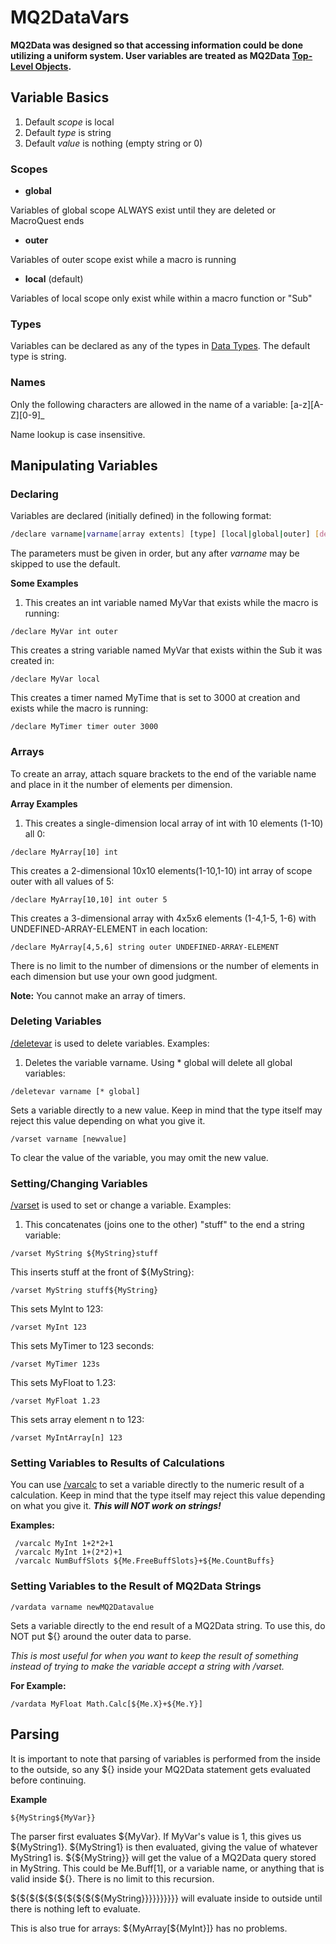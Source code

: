 # MQ2DataVars

**MQ2Data was designed so that accessing information could be done utilizing a uniform system. User variables are treated as MQ2Data** [**Top-Level Objects**](../reference/top-level-objects/)**.**

## Variable Basics

1. Default _scope_ is local
2. Default _type_ is string
3. Default _value_ is nothing (empty string or 0)

### Scopes

* **global**

Variables of global scope ALWAYS exist until they are deleted or MacroQuest ends

* **outer**

Variables of outer scope exist while a macro is running

* **local** (default)

Variables of local scope only exist while within a macro function or "Sub"

### Types

Variables can be declared as any of the types in [Data Types](../reference/data-types/). The default type is string.

### Names

Only the following characters are allowed in the name of a variable: [a-z\]\[A-Z\]\[0-9]\_

Name lookup is case insensitive.

## Manipulating Variables

### Declaring

Variables are declared (initially defined) in the following format:

```bash
/declare varname|varname[array extents] [type] [local|global|outer] [defaultvalue]
```

The parameters must be given in order, but any after _varname_ may be skipped to use the default.

**Some Examples**

1. This creates an int variable named MyVar that exists while the macro is running:

```text
/declare MyVar int outer
```

This creates a string variable named MyVar that exists within the Sub it was created in:

```text
/declare MyVar local
```

This creates a timer named MyTime that is set to 3000 at creation and exists while the macro is running:

```text
/declare MyTimer timer outer 3000
```

### Arrays

To create an array, attach square brackets to the end of the variable name and place in it the number of elements per dimension.

**Array Examples**

1. This creates a single-dimension local array of int with 10 elements (1-10) all 0:

```text
/declare MyArray[10] int
```

This creates a 2-dimensional 10x10 elements(1-10,1-10) int array of scope outer with all values of 5:

```text
/declare MyArray[10,10] int outer 5
```

This creates a 3-dimensional array with 4x5x6 elements (1-4,1-5, 1-6) with UNDEFINED-ARRAY-ELEMENT in each location:

```text
/declare MyArray[4,5,6] string outer UNDEFINED-ARRAY-ELEMENT
```

There is no limit to the number of dimensions or the number of elements in each dimension but use your own good judgment.

**Note:** You cannot make an array of timers.

### Deleting Variables

[/deletevar](../reference/commands/deletevar.md) is used to delete variables. Examples:

1. Deletes the variable varname. Using \* global will delete all global variables:

```text
/deletevar varname [* global]
```

Sets a variable directly to a new value. Keep in mind that the type itself may reject this value depending on what you give it.

```text
/varset varname [newvalue]
```

To clear the value of the variable, you may omit the new value.

### Setting/Changing Variables

[/varset](../reference/commands/varset.md) is used to set or change a variable. Examples:

1. This concatenates (joins one to the other) "stuff" to the end a string variable:

```text
/varset MyString ${MyString}stuff
```

This inserts stuff at the front of ${MyString}:

```text
/varset MyString stuff${MyString}
```

This sets MyInt to 123:

```text
/varset MyInt 123
```

This sets MyTimer to 123 seconds:

```text
/varset MyTimer 123s
```

This sets MyFloat to 1.23:

```text
/varset MyFloat 1.23
```

This sets array element n to 123:

```text
/varset MyIntArray[n] 123
```

### Setting Variables to Results of Calculations

You can use [/varcalc](../reference/commands/varcalc.md) to set a variable directly to the numeric result of a calculation. Keep in mind that the type itself may reject this value depending on what you give it. _**This will NOT work on strings!**_

**Examples:**

```text
 /varcalc MyInt 1+2*2+1 
 /varcalc MyInt 1+(2*2)+1 
 /varcalc NumBuffSlots ${Me.FreeBuffSlots}+${Me.CountBuffs}
```

### Setting Variables to the Result of MQ2Data Strings

```text
/vardata varname newMQ2Datavalue
```

Sets a variable directly to the end result of a MQ2Data string. To use this, do NOT put ${} around the outer data to parse.

_This is most useful for when you want to keep the result of something instead of trying to make the variable accept a string with /varset._

**For Example:**

```text
/vardata MyFloat Math.Calc[${Me.X}+${Me.Y}]
```

## Parsing

It is important to note that parsing of variables is performed from the inside to the outside, so any ${} inside your MQ2Data statement gets evaluated before continuing.

**Example**

`${MyString${MyVar}}`

The parser first evaluates ${MyVar}. If MyVar's value is 1, this gives us ${MyString1}. ${MyString1} is then evaluated, giving the value of whatever MyString1 is. ${${MyString}} will get the value of a MQ2Data query stored in MyString. This could be Me.Buff[1], or a variable name, or anything that is valid inside ${}. There is no limit to this recursion.

${${${${${${${${${${MyString}}}}}}}}}} will evaluate inside to outside until there is nothing left to evaluate.

This is also true for arrays: ${MyArray[${MyInt}]} has no problems.

